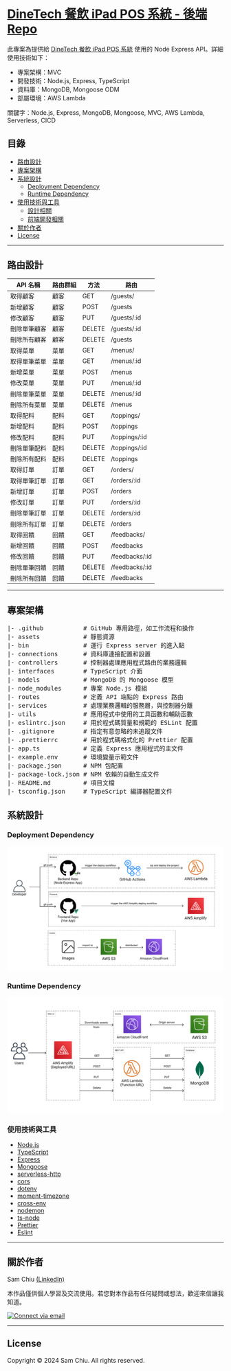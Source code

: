 # [DineTech 餐飲 iPad POS 系統 - 後端 Repo](https://github.com/samchiu064/DineTech-FE)

此專案為提供給 [DineTech 餐飲 iPad POS 系統](https://github.com/samchiu064/DineTech-FE) 使用的 Node Express API。詳細使用技術如下：

- 專案架構：MVC
- 開發技術：Node.js, Express, TypeScript
- 資料庫：MongoDB, Mongoose ODM
- 部屬環境：AWS Lambda

關鍵字：Node.js, Express, MongoDB, Mongoose, MVC, AWS Lambda, Serverless, CICD

## 目錄

- [路由設計](#路由設計)
- [專案架構](#專案架構)
- [系統設計](#系統設計)
  - [Deployment Dependency](#deployment-dependency)
  - [Runtime Dependency](#runtime-dependency)
- [使用技術與工具](#使用技術與工具)
  - [設計相關](#設計相關)
  - [前端開發相關](#前端開發相關)
- [關於作者](#關於作者)
- [License](#License)

---

## 路由設計

|API 名稱|路由群組|方法|路由|
|-|-|-|-|
|取得顧客|顧客|GET|/guests/|
|新增顧客|顧客|POST|/guests|
|修改顧客|顧客|PUT|/guests/:id|
|刪除單筆顧客|顧客|DELETE|/guests/:id|
|刪除所有顧客|顧客|DELETE|/guests|
|取得菜單|菜單|GET|/menus/|
|取得單筆菜單|菜單|GET|/menus/:id|
|新增菜單|菜單|POST|/menus|
|修改菜單|菜單|PUT|/menus/:id|
|刪除單筆菜單|菜單|DELETE|/menus/:id|
|刪除所有菜單|菜單|DELETE|/menus|
|取得配料|配料|GET|/toppings/|
|新增配料|配料|POST|/toppings|
|修改配料|配料|PUT|/toppings/:id|
|刪除單筆配料|配料|DELETE|/toppings/:id|
|刪除所有配料|配料|DELETE|/toppings|
|取得訂單|訂單|GET|/orders/|
|取得單筆訂單|訂單|GET|/orders/:id|
|新增訂單|訂單|POST|/orders|
|修改訂單|訂單|PUT|/orders/:id|
|刪除單筆訂單|訂單|DELETE|/orders/:id|
|刪除所有訂單|訂單|DELETE|/orders|
|取得回饋|回饋|GET|/feedbacks/|
|新增回饋|回饋|POST|/feedbacks|
|修改回饋|回饋|PUT|/feedbacks/:id|
|刪除單筆回饋|回饋|DELETE|/feedbacks/:id|
|刪除所有回饋|回饋|DELETE|/feedbacks|

---

## 專案架構

<pre>
|- .github           # GitHub 專用路徑，如工作流程和操作
|- assets            # 靜態資源
|- bin               # 運行 Express server 的進入點
|- connections       # 資料庫連接配置和設置
|- controllers       # 控制器處理應用程式路由的業務邏輯
|- interfaces        # TypeScript 介面
|- models            # MongoDB 的 Mongoose 模型
|- node_modules      # 專案 Node.js 模組
|- routes            # 定義 API 端點的 Express 路由
|- services          # 處理業務邏輯的服務層，與控制器分離
|- utils             # 應用程式中使用的工具函數和輔助函數
|- eslintrc.json     # 用於程式碼質量和規範的 ESLint 配置
|- .gitignore        # 指定有意忽略的未追蹤文件
|- .prettierrc       # 用於程式碼格式化的 Prettier 配置
|- app.ts            # 定義 Express 應用程式的主文件
|- example.env       # 環境變量示範文件
|- package.json      # NPM 包配置
|- package-lock.json # NPM 依賴的自動生成文件
|- README.md         # 項目文檔
|- tsconfig.json     # TypeScript 編譯器配置文件
</pre>

## 系統設計

### Deployment Dependency

<img src="./assets/readme/readme-deployment-dependency.png" alt="Deployment dependency diagram">

### Runtime Dependency

<img src="./assets/readme/readme-runtime-dependency.png" alt="Runtime dependency diagram">

### 使用技術與工具

- [Node.js](https://nodejs.org/en)
- [TypeScript](https://www.typescriptlang.org/)
- [Express](https://expressjs.com/)
- [Mongoose](https://mongoosejs.com/)
- [serverless-http](https://github.com/dougmoscrop/serverless-http)
- [cors](https://github.com/expressjs/cors)
- [dotenv](https://github.com/motdotla/dotenv)
- [moment-timezone](https://momentjs.com/timezone/)
- [cross-env](https://github.com/kentcdodds/cross-env)
- [nodemon](https://nodemon.io/)
- [ts-node](https://github.com/TypeStrong/ts-node)
- [Prettier](https://prettier.io/)
- [Eslint](https://eslint.org/)

---

## 關於作者

Sam Chiu [(LinkedIn)](https://www.linkedin.com/in/sam-chiu-4b7557137/)

本作品僅供個人學習及交流使用。若您對本作品有任何疑問或想法，歡迎來信讓我知道。

<p align="left">
  <a href="mailto:samchiu064@gmail.com"> 
  <img src="https://img.shields.io/badge/Gmail-c14438?style=flat&logo=Gmail&logoColor=white" alt="Connect via email">
  </a>
</p>

---

## License

Copyright © 2024 Sam Chiu. All rights reserved.
